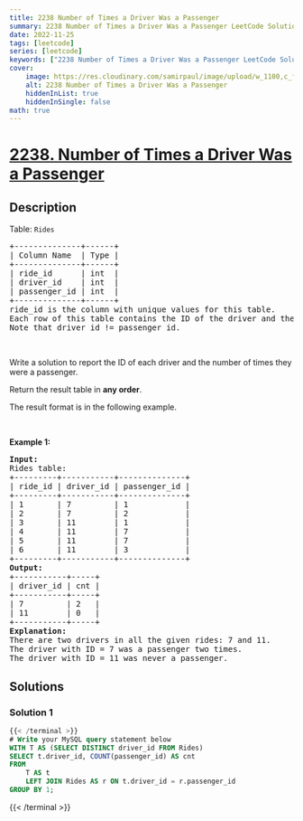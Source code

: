 ```yaml
---
title: 2238 Number of Times a Driver Was a Passenger
summary: 2238 Number of Times a Driver Was a Passenger LeetCode Solution Explained
date: 2022-11-25
tags: [leetcode]
series: [leetcode]
keywords: ["2238 Number of Times a Driver Was a Passenger LeetCode Solution Explained in all languages", "2238 Number of Times a Driver Was a Passenger", "LeetCode", "leetcode solution in Python3 C++ Java Go PHP Ruby Swift TypeScript Rust C# JavaScript C", "GeeksforGeeks", "InterviewBit", "Coding Ninjas", "HackerRank", "HackerEarth", "CodeChef", "TopCoder", "AlgoExpert", "freeCodeCamp", "Codeforces", "GitHub", "AtCoder", "Samir Paul"]
cover:
    image: https://res.cloudinary.com/samirpaul/image/upload/w_1100,c_fit,co_rgb:FFFFFF,l_text:Arial_75_bold:2238 Number of Times a Driver Was a Passenger - Solution Explained/problem-solving.webp
    alt: 2238 Number of Times a Driver Was a Passenger
    hiddenInList: true
    hiddenInSingle: false
math: true
---
```



# [2238. Number of Times a Driver Was a Passenger](https://leetcode.com/problems/number-of-times-a-driver-was-a-passenger)


## Description

<p>Table: <code>Rides</code></p>

<pre>
+--------------+------+
| Column Name  | Type |
+--------------+------+
| ride_id      | int  |
| driver_id    | int  |
| passenger_id | int  |
+--------------+------+
ride_id is the column with unique values for this table.
Each row of this table contains the ID of the driver and the ID of the passenger that rode in ride_id.
Note that driver_id != passenger_id.
</pre>

<p>&nbsp;</p>

<p>Write a solution&nbsp;to report the ID of each driver and the number of times they were a passenger.</p>

<p>Return the result table in <strong>any order</strong>.</p>

<p>The result format is in the following example.</p>

<p>&nbsp;</p>
<p><strong class="example">Example 1:</strong></p>

<pre>
<strong>Input:</strong> 
Rides table:
+---------+-----------+--------------+
| ride_id | driver_id | passenger_id |
+---------+-----------+--------------+
| 1       | 7         | 1            |
| 2       | 7         | 2            |
| 3       | 11        | 1            |
| 4       | 11        | 7            |
| 5       | 11        | 7            |
| 6       | 11        | 3            |
+---------+-----------+--------------+
<strong>Output:</strong> 
+-----------+-----+
| driver_id | cnt |
+-----------+-----+
| 7         | 2   |
| 11        | 0   |
+-----------+-----+
<strong>Explanation:</strong> 
There are two drivers in all the given rides: 7 and 11.
The driver with ID = 7 was a passenger two times.
The driver with ID = 11 was never a passenger.
</pre>

## Solutions

### Solution 1

<!-- tabs:start -->

```sql
{{< /terminal >}}
# Write your MySQL query statement below
WITH T AS (SELECT DISTINCT driver_id FROM Rides)
SELECT t.driver_id, COUNT(passenger_id) AS cnt
FROM
    T AS t
    LEFT JOIN Rides AS r ON t.driver_id = r.passenger_id
GROUP BY 1;
```
{{< /terminal >}}

<!-- tabs:end -->

<!-- end -->
